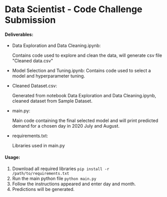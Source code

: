 # Data Scientist - Code Challenge Submission

#### Deliverables:

- Data Exploration and Data Cleaning.ipynb:

    Contains code used to explore and clean the data, will generate csv file "Cleaned data.csv"

- Model Selection and Tuning.ipynb:
    Contains code used to select a model and hyperparameter tuning.

- Cleaned Dataset.csv:

    Generated from notebook Data Exploration and Data Cleaning.ipynb, cleaned dataset from Sample Dataset.

- main.py:

    Main code containing the final selected model and will print predicted demand for a chosen day in 2020 July and August.

- requirements.txt:

    Libraries used in main.py

#### Usage:

1. Download all required libraries ```pip install -r /path/to/requirements.txt```
2. Run the main python file ```python main.py```
3. Follow the instructions appeared and enter day and month.
4. Predictions will be generated.

